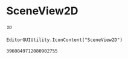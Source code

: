 # SceneView2D
![](/img/SceneView2D.png)

``` CSharp
EditorGUIUtility.IconContent("SceneView2D")
```
```
3960849712080902755
```
